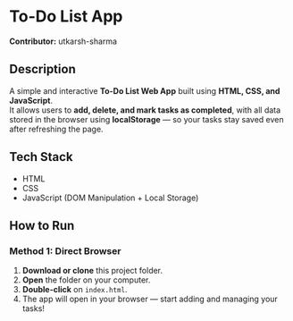 #  To-Do List App
**Contributor:** utkarsh-sharma

##  Description
A simple and interactive **To-Do List Web App** built using **HTML, CSS, and JavaScript**.  
It allows users to **add, delete, and mark tasks as completed**, with all data stored in the browser using **localStorage** — so your tasks stay saved even after refreshing the page.

##  Tech Stack
- HTML  
- CSS  
- JavaScript (DOM Manipulation + Local Storage)

##  How to Run

### Method 1: Direct Browser
1. **Download or clone** this project folder.  
2. **Open** the folder on your computer.  
3. **Double-click** on `index.html`.  
4. The app will open in your browser — start adding and managing your tasks!